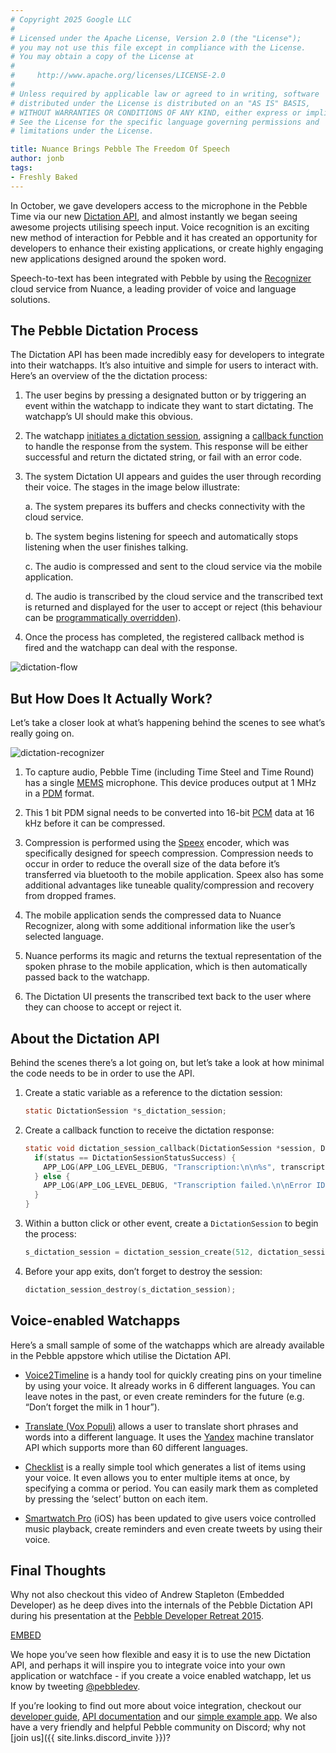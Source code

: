 ```yaml
---
# Copyright 2025 Google LLC
#
# Licensed under the Apache License, Version 2.0 (the "License");
# you may not use this file except in compliance with the License.
# You may obtain a copy of the License at
#
#     http://www.apache.org/licenses/LICENSE-2.0
#
# Unless required by applicable law or agreed to in writing, software
# distributed under the License is distributed on an "AS IS" BASIS,
# WITHOUT WARRANTIES OR CONDITIONS OF ANY KIND, either express or implied.
# See the License for the specific language governing permissions and
# limitations under the License.

title: Nuance Brings Pebble The Freedom Of Speech
author: jonb
tags:
- Freshly Baked
---
```


In October, we gave developers access to the microphone in the Pebble Time via
our new
[Dictation API](``Dictation``),
and almost instantly we began seeing awesome projects utilising speech input.
Voice recognition is an exciting new method of interaction for Pebble and it has
created an opportunity for developers to enhance their existing applications, or
create highly engaging new applications designed around the spoken word.

Speech-to-text has been integrated with Pebble by using the
[Recognizer](http://www.nuance.com/for-business/automatic-speech-recognition/automated-ivr/index.htm)
cloud service from Nuance, a leading provider of voice and language solutions.


## The Pebble Dictation Process

The Dictation API has been made incredibly easy for developers to integrate into
their watchapps. It’s also intuitive and simple for users to interact with.
Here’s an overview of the the dictation process:

1. The user begins by pressing a designated button or by triggering an event
   within the watchapp to indicate they want to start dictating. The watchapp’s
   UI should make this obvious.

2. The watchapp
   [initiates a dictation session](/docs/c/Foundation/Dictation/#dictation_session_start),
   assigning a
   [callback function](/docs/c/Foundation/Dictation/#DictationSessionStatusCallback)
   to handle the response from the system. This response will be either
   successful and return the dictated string, or fail with an error code.

3. The system Dictation UI appears and guides the user through recording their
   voice. The stages in the image below illustrate:

    a. The system prepares its buffers and checks connectivity with the cloud
       service.

    b. The system begins listening for speech and automatically stops listening
       when the user finishes talking.

    c. The audio is compressed and sent to the cloud service via the mobile
       application.

    d. The audio is transcribed by the cloud service and the transcribed text is
       returned and displayed for the user to accept or reject (this behaviour
       can be
       [programmatically overridden](/docs/c/Foundation/Dictation/#dictation_session_enable_confirmation)).

4. Once the process has completed, the registered callback method is fired and
   the watchapp can deal with the response.

![dictation-flow](/images/blog/dictation-flow.png)


## But How Does It Actually Work?

Let’s take a closer look at what’s happening behind the scenes to see what’s
really going on.

![dictation-recognizer](/images/blog/dictation-recognizer.png)

1. To capture audio, Pebble Time (including Time Steel and Time Round) has a
   single [MEMS](https://en.wikipedia.org/wiki/Microelectromechanical_systems)
   microphone. This device produces output at 1 MHz in a
   [PDM](https://en.wikipedia.org/wiki/Pulse-density_modulation) format.

2. This 1 bit PDM signal needs to be converted into 16-bit
   [PCM](https://en.wikipedia.org/wiki/Pulse-code_modulation) data at 16 kHz
   before it can be compressed.

3. Compression is performed using the [Speex](http://www.speex.org/) encoder,
   which was specifically designed for speech compression. Compression needs to
   occur in order to reduce the overall size of the data before it’s transferred
   via bluetooth to the mobile application. Speex also has some additional
   advantages like tuneable quality/compression and recovery from dropped
   frames.

4. The mobile application sends the compressed data to Nuance Recognizer, along
   with some additional information like the user’s selected language.

5. Nuance performs its magic and returns the textual representation of the
   spoken phrase to the mobile application, which is then automatically passed
   back to the watchapp.

6. The Dictation UI presents the transcribed text back to the user where they
   can choose to accept or reject it.


## About the Dictation API

Behind the scenes there’s a lot going on, but let’s take a look at how minimal
the code needs to be in order to use the API.

1. Create a static variable as a reference to the dictation session:

    ```c
    static DictationSession *s_dictation_session;
    ```

2. Create a callback function to receive the dictation response:

    ```c
    static void dictation_session_callback(DictationSession *session, DictationSessionStatus status, char *transcription, void *context) {
      if(status == DictationSessionStatusSuccess) {
        APP_LOG(APP_LOG_LEVEL_DEBUG, "Transcription:\n\n%s", transcription);
      } else {
        APP_LOG(APP_LOG_LEVEL_DEBUG, "Transcription failed.\n\nError ID:\n%d", (int)status);
      }
    }
    ```

3. Within a button click or other event, create a ``DictationSession`` to begin
   the process:

    ```c
    s_dictation_session = dictation_session_create(512, dictation_session_callback, NULL);
    ```

4. Before your app exits, don’t forget to destroy the session:

    ```c
    dictation_session_destroy(s_dictation_session);
    ```


## Voice-enabled Watchapps

Here’s a small sample of some of the watchapps which are already available in
the Pebble appstore which utilise the Dictation API.

* [Voice2Timeline](http://apps.rebble.io/en_US/application/561f9188bcb7ac903a00005b)
  is a handy tool for quickly creating pins on your timeline by using your
  voice. It already works in 6 different languages. You can leave notes in the
  past, or even create reminders for the future (e.g. “Don’t forget the milk in
  1 hour”).

* [Translate (Vox Populi)](http://apps.rebble.io/en_US/application/561ff3cbbcb7aca6250000a3)
  allows a user to translate short phrases and words into a different language.
  It uses the [Yandex](https://translate.yandex.com/) machine translator API
  which supports more than 60 different languages.

* [Checklist](http://apps.rebble.io/en_US/application/5620e876768e7ada4e00007a)
  is a really simple tool which generates a list of items using your voice. It
  even allows you to enter multiple items at once, by specifying a comma or
  period. You can easily mark them as completed by pressing the ‘select’ button
  on each item.

* [Smartwatch Pro](https://itunes.apple.com/gb/app/smartwatch-pro-for-pebble/id673907094?mt=8)
  (iOS) has been updated to give users voice controlled music playback, create
  reminders and even create tweets by using their voice.


## Final Thoughts

Why not also checkout this video of Andrew Stapleton (Embedded Developer) as he 
deep dives into the internals of the Pebble Dictation API during his presentation 
at the [Pebble Developer Retreat 2015](/community/events/developer-retreat-2015/).

[EMBED](www.youtube.com/embed/D-8Ng24RXwo)

We hope you’ve seen how flexible and easy it is to use the new Dictation API,
and perhaps it will inspire you to integrate voice into your own application or
watchface - if you create a voice enabled watchapp, let us know by tweeting
[@pebbledev](https://twitter.com/pebbledev).

If you’re looking to find out more about voice integration, checkout our
[developer guide](/guides/events-and-services/dictation/),
[API documentation](``Dictation``)
and our
[simple example app](https://github.com/pebble-examples/simple-voice-demo). We
also have a very friendly and helpful Pebble community on Discord; why not
[join us]({{ site.links.discord_invite }})?
